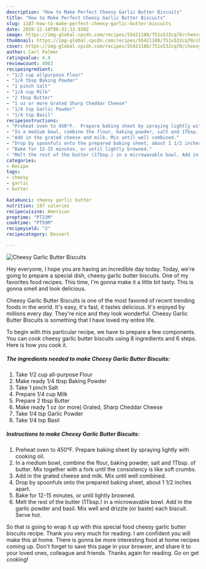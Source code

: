 ```yaml
---
description: "How to Make Perfect Cheesy Garlic Butter Biscuits"
title: "How to Make Perfect Cheesy Garlic Butter Biscuits"
slug: 1187-how-to-make-perfect-cheesy-garlic-butter-biscuits
date: 2020-12-18T06:31:33.938Z
image: https://img-global.cpcdn.com/recipes/55421188/751x532cq70/cheesy-garlic-butter-biscuits-recipe-main-photo.jpg
thumbnail: https://img-global.cpcdn.com/recipes/55421188/751x532cq70/cheesy-garlic-butter-biscuits-recipe-main-photo.jpg
cover: https://img-global.cpcdn.com/recipes/55421188/751x532cq70/cheesy-garlic-butter-biscuits-recipe-main-photo.jpg
author: Carl Palmer
ratingvalue: 4.4
reviewcount: 4063
recipeingredient:
- "1/2 cup allpurpose Flour"
- "1/4 tbsp Baking Powder"
- "1 pinch Salt"
- "1/4 cup Milk"
- "2 tbsp Butter"
- "1 oz or more Grated Sharp Cheddar Cheese"
- "1/4 tsp Garlic Powder"
- "1/4 tsp Basil"
recipeinstructions:
- "Preheat oven to 450°F.  Prepare baking sheet by spraying lightly with cooking oil."
- "In a medium bowl, combine the flour, baking powder, salt and 1Tbsp. of butter. Mix together with a fork until the consistency is like soft crumbs."
- "Add in the grated cheese and milk. Mix until well combined."
- "Drop by spoonfuls onto the prepared baking sheet, about 1 1/2 inches apart."
- "Bake for 12-15 minutes, or until lightly browned."
- "Melt the rest of the butter (1Tbsp.) in a microwavable bowl. Add in the garlic powder and basil. Mix well and drizzle (or baste) each biscuit. Serve hot."
categories:
- Recipe
tags:
- cheesy
- garlic
- butter

katakunci: cheesy garlic butter 
nutrition: 197 calories
recipecuisine: American
preptime: "PT23M"
cooktime: "PT59M"
recipeyield: "2"
recipecategory: Dessert

---
```



![Cheesy Garlic Butter Biscuits](https://img-global.cpcdn.com/recipes/55421188/751x532cq70/cheesy-garlic-butter-biscuits-recipe-main-photo.jpg)

Hey everyone, I hope you are having an incredible day today. Today, we're going to prepare a special dish, cheesy garlic butter biscuits. One of my favorites food recipes. This time, I'm gonna make it a little bit tasty. This is gonna smell and look delicious.

Cheesy Garlic Butter Biscuits is one of the most favored of recent trending foods in the world. It's easy, it's fast, it tastes delicious. It's enjoyed by millions every day. They're nice and they look wonderful. Cheesy Garlic Butter Biscuits is something that I have loved my entire life.




To begin with this particular recipe, we have to prepare a few components. You can cook cheesy garlic butter biscuits using 8 ingredients and 6 steps. Here is how you cook it.

<!--inarticleads1-->

##### The ingredients needed to make Cheesy Garlic Butter Biscuits:

1. Take 1/2 cup all-purpose Flour
1. Make ready 1/4 tbsp Baking Powder
1. Take 1 pinch Salt
1. Prepare 1/4 cup Milk
1. Prepare 2 tbsp Butter
1. Make ready 1 oz (or more) Grated, Sharp Cheddar Cheese
1. Take 1/4 tsp Garlic Powder
1. Take 1/4 tsp Basil




<!--inarticleads2-->

##### Instructions to make Cheesy Garlic Butter Biscuits:

1. Preheat oven to 450°F.  Prepare baking sheet by spraying lightly with cooking oil.
1. In a medium bowl, combine the flour, baking powder, salt and 1Tbsp. of butter. Mix together with a fork until the consistency is like soft crumbs.
1. Add in the grated cheese and milk. Mix until well combined.
1. Drop by spoonfuls onto the prepared baking sheet, about 1 1/2 inches apart.
1. Bake for 12-15 minutes, or until lightly browned.
1. Melt the rest of the butter (1Tbsp.) in a microwavable bowl. Add in the garlic powder and basil. Mix well and drizzle (or baste) each biscuit. Serve hot.




So that is going to wrap it up with this special food cheesy garlic butter biscuits recipe. Thank you very much for reading. I am confident you will make this at home. There is gonna be more interesting food at home recipes coming up. Don't forget to save this page in your browser, and share it to your loved ones, colleague and friends. Thanks again for reading. Go on get cooking!
